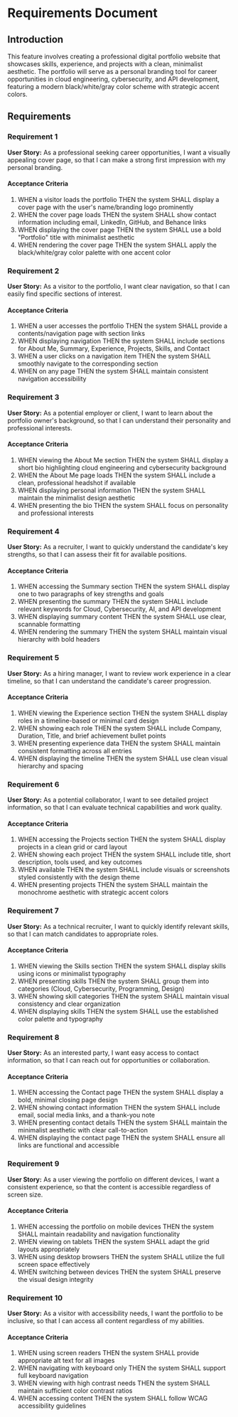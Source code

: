 # Requirements Document

## Introduction

This feature involves creating a professional digital portfolio website that showcases skills, experience, and projects with a clean, minimalist aesthetic. The portfolio will serve as a personal branding tool for career opportunities in cloud engineering, cybersecurity, and API development, featuring a modern black/white/gray color scheme with strategic accent colors.

## Requirements

### Requirement 1

**User Story:** As a professional seeking career opportunities, I want a visually appealing cover page, so that I can make a strong first impression with my personal branding.

#### Acceptance Criteria

1. WHEN a visitor loads the portfolio THEN the system SHALL display a cover page with the user's name/branding logo prominently
2. WHEN the cover page loads THEN the system SHALL show contact information including email, LinkedIn, GitHub, and Behance links
3. WHEN displaying the cover page THEN the system SHALL use a bold "Portfolio" title with minimalist aesthetic
4. WHEN rendering the cover page THEN the system SHALL apply the black/white/gray color palette with one accent color

### Requirement 2

**User Story:** As a visitor to the portfolio, I want clear navigation, so that I can easily find specific sections of interest.

#### Acceptance Criteria

1. WHEN a user accesses the portfolio THEN the system SHALL provide a contents/navigation page with section links
2. WHEN displaying navigation THEN the system SHALL include sections for About Me, Summary, Experience, Projects, Skills, and Contact
3. WHEN a user clicks on a navigation item THEN the system SHALL smoothly navigate to the corresponding section
4. WHEN on any page THEN the system SHALL maintain consistent navigation accessibility

### Requirement 3

**User Story:** As a potential employer or client, I want to learn about the portfolio owner's background, so that I can understand their personality and professional interests.

#### Acceptance Criteria

1. WHEN viewing the About Me section THEN the system SHALL display a short bio highlighting cloud engineering and cybersecurity background
2. WHEN the About Me page loads THEN the system SHALL include a clean, professional headshot if available
3. WHEN displaying personal information THEN the system SHALL maintain the minimalist design aesthetic
4. WHEN presenting the bio THEN the system SHALL focus on personality and professional interests

### Requirement 4

**User Story:** As a recruiter, I want to quickly understand the candidate's key strengths, so that I can assess their fit for available positions.

#### Acceptance Criteria

1. WHEN accessing the Summary section THEN the system SHALL display one to two paragraphs of key strengths and goals
2. WHEN presenting the summary THEN the system SHALL include relevant keywords for Cloud, Cybersecurity, AI, and API development
3. WHEN displaying summary content THEN the system SHALL use clear, scannable formatting
4. WHEN rendering the summary THEN the system SHALL maintain visual hierarchy with bold headers

### Requirement 5

**User Story:** As a hiring manager, I want to review work experience in a clear timeline, so that I can understand the candidate's career progression.

#### Acceptance Criteria

1. WHEN viewing the Experience section THEN the system SHALL display roles in a timeline-based or minimal card design
2. WHEN showing each role THEN the system SHALL include Company, Duration, Title, and brief achievement bullet points
3. WHEN presenting experience data THEN the system SHALL maintain consistent formatting across all entries
4. WHEN displaying the timeline THEN the system SHALL use clean visual hierarchy and spacing

### Requirement 6

**User Story:** As a potential collaborator, I want to see detailed project information, so that I can evaluate technical capabilities and work quality.

#### Acceptance Criteria

1. WHEN accessing the Projects section THEN the system SHALL display projects in a clean grid or card layout
2. WHEN showing each project THEN the system SHALL include title, short description, tools used, and key outcomes
3. WHEN available THEN the system SHALL include visuals or screenshots styled consistently with the design theme
4. WHEN presenting projects THEN the system SHALL maintain the monochrome aesthetic with strategic accent colors

### Requirement 7

**User Story:** As a technical recruiter, I want to quickly identify relevant skills, so that I can match candidates to appropriate roles.

#### Acceptance Criteria

1. WHEN viewing the Skills section THEN the system SHALL display skills using icons or minimalist typography
2. WHEN presenting skills THEN the system SHALL group them into categories (Cloud, Cybersecurity, Programming, Design)
3. WHEN showing skill categories THEN the system SHALL maintain visual consistency and clear organization
4. WHEN displaying skills THEN the system SHALL use the established color palette and typography

### Requirement 8

**User Story:** As an interested party, I want easy access to contact information, so that I can reach out for opportunities or collaboration.

#### Acceptance Criteria

1. WHEN accessing the Contact page THEN the system SHALL display a bold, minimal closing page design
2. WHEN showing contact information THEN the system SHALL include email, social media links, and a thank-you note
3. WHEN presenting contact details THEN the system SHALL maintain the minimalist aesthetic with clear call-to-action
4. WHEN displaying the contact page THEN the system SHALL ensure all links are functional and accessible

### Requirement 9

**User Story:** As a user viewing the portfolio on different devices, I want a consistent experience, so that the content is accessible regardless of screen size.

#### Acceptance Criteria

1. WHEN accessing the portfolio on mobile devices THEN the system SHALL maintain readability and navigation functionality
2. WHEN viewing on tablets THEN the system SHALL adapt the grid layouts appropriately
3. WHEN using desktop browsers THEN the system SHALL utilize the full screen space effectively
4. WHEN switching between devices THEN the system SHALL preserve the visual design integrity

### Requirement 10

**User Story:** As a visitor with accessibility needs, I want the portfolio to be inclusive, so that I can access all content regardless of my abilities.

#### Acceptance Criteria

1. WHEN using screen readers THEN the system SHALL provide appropriate alt text for all images
2. WHEN navigating with keyboard only THEN the system SHALL support full keyboard navigation
3. WHEN viewing with high contrast needs THEN the system SHALL maintain sufficient color contrast ratios
4. WHEN accessing content THEN the system SHALL follow WCAG accessibility guidelines